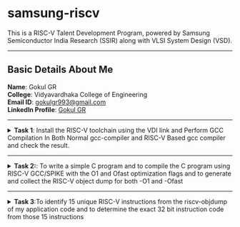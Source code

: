 # samsung-riscv

This is a RISC-V Talent Development Program, powered by Samsung Semiconductor India Research (SSIR) along with VLSI System Design (VSD).

---

## Basic Details About Me

**Name**: Gokul GR  
**College**: Vidyavardhaka College of Engineering  
**Email ID**: [gokulgr993@gmail.com](mailto:niranjanr916@gmail.com)  
**LinkedIn Profile**: [Gokul GR](https://www.linkedin.com/in/gokul-g-r-76134124a/)

---


<details>
  <summary><strong>Task 1</strong>: Install the RISC-V toolchain using the VDI link and Perform GCC Compilation In Both Normal gcc-compiler and RISC-V Based gcc compiler and check the result.</summary>

### Instructions
1. **VDI Link**: [Download Here](https://forgefunder.com/~kunal/riscv_workshop.vdi)  
   Password for the machine: `vsdiat`

2. **Install Ubuntu 18.04 LTS (Bionic Beaver)**  
   Install on Oracle Virtual Machine Box as mentioned in the guide.

3. **Perform GCC Compilation**  
   - Use both the normal GCC compiler and the RISC-V-based GCC compiler.
   - Compare the results.

  
**1. Install Ubuntu 18.04 LTS(Bionic Beaver) on Oracle Virtual Machine Box as given in the file**
  
![Screenshot 2025-01-05 193249](https://github.com/user-attachments/assets/11a1d650-b105-4a66-842a-b192525b4097)


**2. This screenshot shows a C program (sum1ton.c) compiled and executed, producing the output: "sum of numbers from 1 to 5 is 15". The program, displayed in a text editor (Leafpad).**
```
$ gvim sum1ton.c
$ gcc sum1ton.c
$ ./a.out
```

![Sum1ton](https://github.com/user-attachments/assets/99bfa897-d4bf-406e-a548-c53ae08eebb5)


**3.The screenshot shows the C Code compiled on RISC-V gcc Compiler.**
```
$ riscv64-unknown-elf-gcc -O1 -mabi=lp64 -march=rv64i -o sum1ton.o sum1ton.c
```
![C Code compiled on riscv gcc Compiler](https://github.com/user-attachments/assets/6ed71901-25ce-471f-8f34-1726ed220c92)



Verify that the file has been compiled using below command

```
$ ls -ltr sum1ton.o
```

**4. This screenshot shows the sum1ton.c C program being displayed using the cat command in the terminal, followed by its compilation using the RISC-V GCC compiler (riscv64-unknown-elf-gcc).**


![Cat Command](https://github.com/user-attachments/assets/7f38a710-621a-4333-af8b-3910cbd9dc4b)


**5.The assembly code is generated using**
```
$ riscv64-unknown-elf-objdump -d sum1ton.o
$ riscv64-unknown-elf-objdump -d sum1ton.o | less
```
* Here the **-d** stands for disassemble
* **Objdump using -O1 format**
* ```
   $ riscv64-unknown-elf-gcc -O1 -mabi=lp64 -march=rv64i -o sum1ton.o sum1ton.c
  
![Objdump using -O1 format](https://github.com/user-attachments/assets/6703bb29-75d1-492a-9b67-faac24f2dc01)


* **Number of Instruction for -O1 format**
![calculate -O1 format](https://github.com/user-attachments/assets/40042543-942d-41c6-b703-59f3e465def0)


* Here there are 11 instructions that is B in hexadecimal
---
* **Objdump using -Ofast format**
* ```
  $ riscv64-unknown-elf-gcc -Ofast -mabi=lp64 -march=rv64i -o sum1ton.o sum1ton.c
  
![Objdump using -Ofast format](https://github.com/user-attachments/assets/88575f69-8b48-4fa8-8624-97a032abeb95)

* **Number of Instruction for -Ofast format**

![calculate -Ofast format](https://github.com/user-attachments/assets/09452187-f4c2-4129-bf18-f064f5d90dd4)

* Here there are 11 instructions that is B in hexadecimal
  </details>
------------


<details>
<summary><b>Task 2:</b>: To write a simple C program and to compile the C program using RISC-V GCC/SPIKE with the O1 and Ofast optimization flags and to generate and collect the RISC-V object dump for both -O1 and -Ofast</summary> 
  
### 1.Simple C program Compilation
![gcc_compilation](https://github.com/user-attachments/assets/a7eda4d8-6889-429c-a896-cfe7311f3abb)

### 2.verify that your code is giving same output even when you use RISC-V compiler as shown.
![RISC-v_compilation](https://github.com/user-attachments/assets/d1ef12bf-a549-4783-9857-87c7c3165005)

Here that spike command is used in place of ./a.out to see the output and successfully we have obtained same output
```
$ riscv64-unknown-elf-gcc -Ofast -mabi=lp64 -march=rv64i -o factorialofn.o factorialofn.c

$ spike pk factorialofn.o
```
### 3. assembly code instructions using the SPIKE tool.
![spike-O1](https://github.com/user-attachments/assets/68769899-3a94-406d-bd6e-a3f23c651fea)

![spike-Ofast](https://github.com/user-attachments/assets/933585b3-9ee6-4262-845c-deef45203e0a)

lui : load upper immediate basically a RISC-V register has 32 bits in which the first 7 are opcode and next from 7 to 11 is rd and next remaning bits are immediate to which the value 0x2b is inserted
Next instruction which is going to be executed according to dumpfile will be addi sp,sp,-48.

which means 48 decimal value which will be 30 in hexa that much will be subtracted from the current stack pointer value. 

### 4. RISC-V object dump for O1 optimization level
![obj_dump_for_O1](https://github.com/user-attachments/assets/caa7893a-36b3-460f-a992-c31c0ee4190f)

### 5. RISC-V object dump for Ofast optimization level
![obj_dump_for_Ofast](https://github.com/user-attachments/assets/ead23dc5-084e-4319-89dd-92fe11edbe44)

  
</details>

--------

<details>
  <summary><strong>Task 3</strong>:To identify 15 unique RISC-V instructions from the riscv-objdump of my application code and to determine the exact 32 bit instruction code from those 15 instructions</summary>

![Ofast](https://github.com/user-attachments/assets/7c2a5809-73de-4c78-be8d-09fca6c90b2c)



## 1. lui (Load Upper Immediate)

**Loads a 20-bit immediate value into the upper 20 bits of a register, while the lower 12 bits are set to zero.**
**lui a0, 0x2b (Loads 0x2b000 into a0).**
**Instruction Code: 0x0002b537**
**Type: U-type (Upper immediate)**

## 2. addi (Add Immediate)**

**Adds a sign-extended 12-bit immediate value to a register and stores the result in a destination register.
**addi a0, a0, -704 (Adds -704 to a0 and stores the result back in a0).
**Instruction Code: 0xd4050513
Type: I-type (Immediate)

## 3. sd (Store Doubleword)

Stores a 64-bit value from a source register to memory.
sd s1, 24(sp) (Stores the value of s1 at the memory address sp + 24).
Instruction Code: 0x00913c23
Type: S-type (Store)

## 4. jal (Jump and Link)

Jumps to a target address and saves the return address in the link register (ra).
jal ra, 1058b (Jumps to address 1058b and stores the return address in ra).
Instruction Code: 0x4f0000ef
Type: J-type (Jump and Link)

## 5. lw (Load Word)

Loads a 32-bit value from memory into a register.
lw s1, 12(sp) (Loads a 32-bit word from sp + 12 into s1).
Instruction Code: 0x00c12483
Type: I-type (Load)

## 6. bltz (Branch if Less Than Zero)

Pseudo-instruction for blt (branch if less than). Checks if the source register is less than zero, and if true, branches to the target address.
bltz a1, 10134 (Branches if a1 is less than zero).
Instruction Code: 0x044c4a63
Type: B-type (Branch)

## 7. li (Load Immediate)

Pseudo-instruction for addi. Loads an immediate value into a register.
li a0, 1 (Loads 1 into a0).
Instruction Code: 0x00100513
Type: I-type (Immediate)

## 8.beqz (Branch if Equal to Zero)

Pseudo-instruction for beq. Checks if a register equals zero, and if true, branches to the target address.
beqz a5, 1015c (Branches if a5 is zero).
Instruction Code: 0x00078663
Type: B-type (Branch)

## 9. addiw (Add Immediate Word)

Adds a sign-extended 12-bit immediate to a 32-bit word and stores the result in the destination register.
addiw s1, s1, 1 (Adds 1 to s1 and stores the result back in s1).
Instruction Code: 0x0011a09b
Type: I-type (Immediate)

## 10. mv (Move)

Pseudo-instruction for addi. Copies the value from one register to another.
mv a0, a0 (Moves the value of a0 to a0, effectively a no-op).
Instruction Code: 0x00050513
Type: I-type (Immediate)


## 11. bne (Branch if Not Equal)

Compares two registers and branches to a target address if they are not equal.
bne s1, s0, 10100 (Branches if s1 is not equal to s0).
Instruction Code: 0xfea592e3
Type: B-type (Branch)

## 12. ld (Load Doubleword)

Loads a 64-bit doubleword from memory into a register.
ld s0, 32(sp) (Loads a 64-bit value from sp + 32 into s0).
Instruction Code: 0x02013083
Type: I-type (Load)

## 13.ret (Return)

Pseudo-instruction for jalr. Returns from a function by jumping to the address in the link register (ra).
ret (Jumps to the address in ra).
Instruction Code: 0x00008067
Type: I-type (Jump and Link Register)

## 14. j (Jump)

Pseudo-instruction for jal. Unconditionally jumps to a specified address.
j 1011c (Jumps to address 1011c).
Instruction Code: 0xfddff06f
Type: J-type (Jump)

## 15.auipc (Add Upper Immediate to PC)

 Adds a 20-bit immediate value to the upper 20 bits of the program counter (PC) and stores the result in a destination register.
auipc a5, 0xfffff (Adds 0xfffff000 to the current PC and stores the result in a5).
Instruction Code: 0xfffff797
Type: U-type (Upper immediate)


</details>
